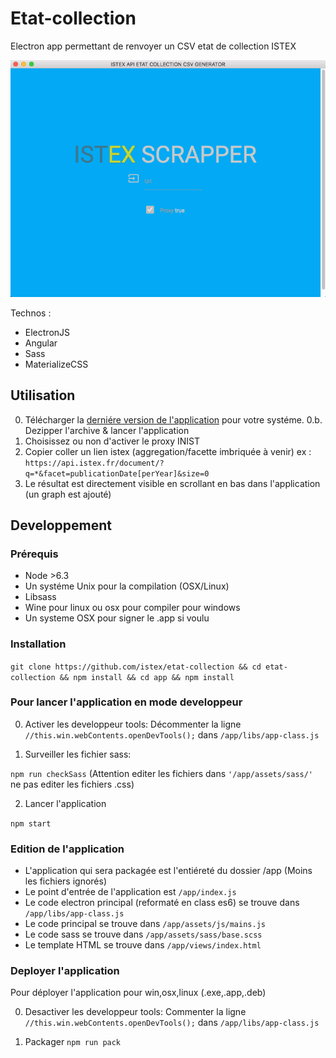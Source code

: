 # Etat-collection
Electron app permettant de renvoyer un CSV etat de collection ISTEX

![SCREENSHOT](https://raw.githubusercontent.com/istex/etat-collection/master/screenshot.png)

Technos : 
- ElectronJS
- Angular
- Sass
- MaterializeCSS

## Utilisation

0. Télécharger la [derniére version de l'application](https://github.com/istex/etat-collection/releases) pour votre systéme.
0.b. Dezipper l'archive & lancer l'application
1. Choisissez ou non d'activer le proxy INIST
2. Copier coller un lien istex (aggregation/facette imbriquée à venir)
  ex : `https://api.istex.fr/document/?q=*&facet=publicationDate[perYear]&size=0`
3. Le résultat est directement visible en scrollant en bas dans l'application (un graph est ajouté)


## Developpement 

### Prérequis 
- Node >6.3
- Un systéme Unix pour la compilation (OSX/Linux)
- Libsass
- Wine pour linux ou osx pour compiler pour windows
- Un systeme OSX pour signer le .app si voulu

### Installation
`git clone https://github.com/istex/etat-collection && cd etat-collection && npm install && cd app && npm install`

### Pour lancer l'application en mode developpeur

0. Activer les developpeur tools:
  Décommenter la ligne `//this.win.webContents.openDevTools();` dans `/app/libs/app-class.js`

1. Surveiller les fichier sass:

  `npm run checkSass` (Attention editer les fichiers dans `'/app/assets/sass/'` ne pas editer les fichiers .css)
  
2. Lancer l'application

  `npm start`
  
### Edition de l'application

- L'application qui sera packagée est l'entiéreté du dossier /app (Moins les fichiers ignorés)
- Le point d'entrée de l'application est `/app/index.js`
- Le code electron principal (reformaté en class es6) se trouve dans `/app/libs/app-class.js`
- Le code principal se trouve dans `/app/assets/js/mains.js`
- Le code sass se trouve dans `/app/assets/sass/base.scss`
- Le template HTML se trouve dans `/app/views/index.html`


### Deployer l'application
Pour déployer l'application pour win,osx,linux (.exe,.app,.deb)

0. Desactiver les developpeur tools:
  Commenter la ligne `//this.win.webContents.openDevTools();` dans `/app/libs/app-class.js`

1. Packager `npm run pack`
